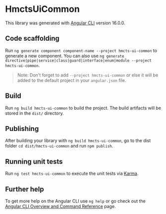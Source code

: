 # HmctsUiCommon

This library was generated with [Angular CLI](https://github.com/angular/angular-cli) version 16.0.0.

## Code scaffolding

Run `ng generate component component-name --project hmcts-ui-common` to generate a new component. You can also use `ng generate directive|pipe|service|class|guard|interface|enum|module --project hmcts-ui-common`.
> Note: Don't forget to add `--project hmcts-ui-common` or else it will be added to the default project in your `angular.json` file. 

## Build

Run `ng build hmcts-ui-common` to build the project. The build artifacts will be stored in the `dist/` directory.

## Publishing

After building your library with `ng build hmcts-ui-common`, go to the dist folder `cd dist/hmcts-ui-common` and run `npm publish`.

## Running unit tests

Run `ng test hmcts-ui-common` to execute the unit tests via [Karma](https://karma-runner.github.io).

## Further help

To get more help on the Angular CLI use `ng help` or go check out the [Angular CLI Overview and Command Reference](https://angular.io/cli) page.
